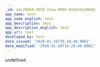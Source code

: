 ```yaml
---
_id: edc26060-4058-11ea-909d-03ad34e20b8d
app_name: test
app_name_english: test
app_description: test
app_description_english: test
app_url: test
developed_by: test
date_issued: '2020-01-26T16:28:48.006Z'
date_modified: '2020-01-26T16:28:48.006Z'
---
```

undefined
